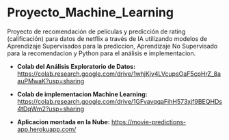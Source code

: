 # Proyecto_Machine_Learning
Proyecto de recomendación de películas y predicción de rating (calificación) para datos de netflix a través de IA utilizando modelos de Aprendizaje Supervisados para la prediccion, Aprendizaje No Supervisado para la recomendacion y Python para el análisis e implementacion.

* **Colab del Análisis Exploratorio de Datos:** https://colab.research.google.com/drive/1whjKjv4LVcupsOaF5cpHrZ_8aauPMwaK?usp=sharing

*  **Colab de implementacion Machine Learning:** https://colab.research.google.com/drive/1GFvavqqaFihH573xjf9BEQHDs4tDqWm2?usp=sharing

*  **Aplicacion montada en la Nube:** https://movie-predictions-app.herokuapp.com/
